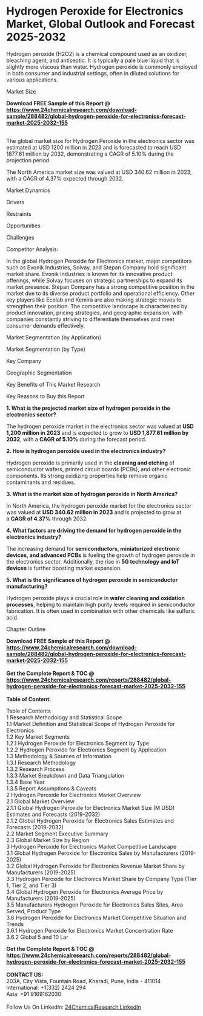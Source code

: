 <h1>Hydrogen Peroxide for Electronics Market, Global Outlook and Forecast 2025-2032</h1><p>Hydrogen peroxide (H2O2) is a chemical compound used as an oxidizer, bleaching agent, and antiseptic. It is typically a pale blue liquid that is slightly more viscous than water. Hydrogen peroxide is commonly employed in both consumer and industrial settings, often in diluted solutions for various applications.</p><p>
Market Size</p><p>
</p><div><b>Download FREE Sample of this Report @ 
            <a href="https://www.24chemicalresearch.com/download-sample/288482/global-hydrogen-peroxide-for-electronics-forecast-market-2025-2032-155">
            https://www.24chemicalresearch.com/download-sample/288482/global-hydrogen-peroxide-for-electronics-forecast-market-2025-2032-155</a></b></div><br><p>The global market size for Hydrogen Peroxide in the electronics sector was estimated at USD 1200 million in 2023 and is forecasted to reach USD 1877.61 million by 2032, demonstrating a CAGR of 5.10% during the projection period. </p><p>
</p><p>The North America market size was valued at USD 340.62 million in 2023, with a CAGR of 4.37% expected through 2032.</p><p>
Market Dynamics</p><p>
Drivers</p><p>
</p><p>
Restraints</p><p>
</p><p>
Opportunities</p><p>
</p><p>
Challenges</p><p>
</p><p>
Competitor Analysis:</p><p>
</p><p>In the global Hydrogen Peroxide for Electronics market, major competitors such as Evonik Industries, Solvay, and Stepan Company hold significant market share. Evonik Industries is known for its innovative product offerings, while Solvay focuses on strategic partnerships to expand its market presence. Stepan Company has a strong competitive position in the market due to its diverse product portfolio and operational efficiency. Other key players like Ecolab and Kemira are also making strategic moves to strengthen their position. The competitive landscape is characterized by product innovation, pricing strategies, and geographic expansion, with companies constantly striving to differentiate themselves and meet consumer demands effectively.</p><p>
Market Segmentation (by Application)</p><p>
</p><p>
Market Segmentation (by Type)</p><p>
</p><p>
Key Company</p><p>
</p><p>
Geographic Segmentation</p><p>
</p><p>
Key Benefits of This Market Research</p><p>
</p><p>
Key Reasons to Buy this Report</p><p>
</p><p>

<strong>1. What is the projected market size of hydrogen peroxide in the electronics sector?</strong></p><p>
</p><p>The hydrogen peroxide market in the electronics sector was valued at <strong>USD 1,200 million in 2023</strong> and is expected to grow to <strong>USD 1,877.61 million by 2032</strong>, with a <strong>CAGR of 5.10%</strong> during the forecast period.</p><p>
<strong>2. How is hydrogen peroxide used in the electronics industry?</strong></p><p>
</p><p>Hydrogen peroxide is primarily used in the <strong>cleaning and etching</strong> of semiconductor wafers, printed circuit boards (PCBs), and other electronic components. Its strong oxidizing properties help remove organic contaminants and residues.</p><p>
<strong>3. What is the market size of hydrogen peroxide in North America?</strong></p><p>
</p><p>In North America, the hydrogen peroxide market for the electronics sector was valued at <strong>USD 340.62 million in 2023</strong> and is projected to grow at a <strong>CAGR of 4.37%</strong> through 2032.</p><p>
<strong>4. What factors are driving the demand for hydrogen peroxide in the electronics industry?</strong></p><p>
</p><p>The increasing demand for <strong>semiconductors, miniaturized electronic devices, and advanced PCBs</strong> is fueling the growth of hydrogen peroxide in the electronics sector. Additionally, the rise in <strong>5G technology and IoT devices</strong> is further boosting market expansion.</p><p>
<strong>5. What is the significance of hydrogen peroxide in semiconductor manufacturing?</strong></p><p>
</p><p>Hydrogen peroxide plays a crucial role in <strong>wafer cleaning and oxidation processes</strong>, helping to maintain high purity levels required in semiconductor fabrication. It is often used in combination with other chemicals like sulfuric acid.</p><p>
Chapter Outline</p><p>
</p><div><b>Download FREE Sample of this Report @ 
            <a href="https://www.24chemicalresearch.com/download-sample/288482/global-hydrogen-peroxide-for-electronics-forecast-market-2025-2032-155">
            https://www.24chemicalresearch.com/download-sample/288482/global-hydrogen-peroxide-for-electronics-forecast-market-2025-2032-155</a></b></div><br><div><b>Get the Complete Report & TOC @ 
            <a href="https://www.24chemicalresearch.com/reports/288482/global-hydrogen-peroxide-for-electronics-forecast-market-2025-2032-155">
            https://www.24chemicalresearch.com/reports/288482/global-hydrogen-peroxide-for-electronics-forecast-market-2025-2032-155</a></b></div><br>
            <b>Table of Content:</b><p>Table of Contents<br />
1 Research Methodology and Statistical Scope<br />
1.1 Market Definition and Statistical Scope of Hydrogen Peroxide for Electronics<br />
1.2 Key Market Segments<br />
1.2.1 Hydrogen Peroxide for Electronics Segment by Type<br />
1.2.2 Hydrogen Peroxide for Electronics Segment by Application<br />
1.3 Methodology & Sources of Information<br />
1.3.1 Research Methodology<br />
1.3.2 Research Process<br />
1.3.3 Market Breakdown and Data Triangulation<br />
1.3.4 Base Year<br />
1.3.5 Report Assumptions & Caveats<br />
2 Hydrogen Peroxide for Electronics Market Overview<br />
2.1 Global Market Overview<br />
2.1.1 Global Hydrogen Peroxide for Electronics Market Size (M USD) Estimates and Forecasts (2019-2032)<br />
2.1.2 Global Hydrogen Peroxide for Electronics Sales Estimates and Forecasts (2019-2032)<br />
2.2 Market Segment Executive Summary<br />
2.3 Global Market Size by Region<br />
3 Hydrogen Peroxide for Electronics Market Competitive Landscape<br />
3.1 Global Hydrogen Peroxide for Electronics Sales by Manufacturers (2019-2025)<br />
3.2 Global Hydrogen Peroxide for Electronics Revenue Market Share by Manufacturers (2019-2025)<br />
3.3 Hydrogen Peroxide for Electronics Market Share by Company Type (Tier 1, Tier 2, and Tier 3)<br />
3.4 Global Hydrogen Peroxide for Electronics Average Price by Manufacturers (2019-2025)<br />
3.5 Manufacturers Hydrogen Peroxide for Electronics Sales Sites, Area Served, Product Type<br />
3.6 Hydrogen Peroxide for Electronics Market Competitive Situation and Trends<br />
3.6.1 Hydrogen Peroxide for Electronics Market Concentration Rate<br />
3.6.2 Global 5 and 10 Lar</p><div><b>Get the Complete Report & TOC @ 
            <a href="https://www.24chemicalresearch.com/reports/288482/global-hydrogen-peroxide-for-electronics-forecast-market-2025-2032-155">
            https://www.24chemicalresearch.com/reports/288482/global-hydrogen-peroxide-for-electronics-forecast-market-2025-2032-155</a></b></div><br><b>CONTACT US:</b><br>
            203A, City Vista, Fountain Road, Kharadi, Pune, India - 411014<br>
            International: +1(332) 2424 294<br>
            Asia: +91 9169162030 <br><br>
            Follow Us On LinkedIn: <a href="https://www.linkedin.com/company/24chemicalresearch/">24ChemicalResearch LinkedIn</a>